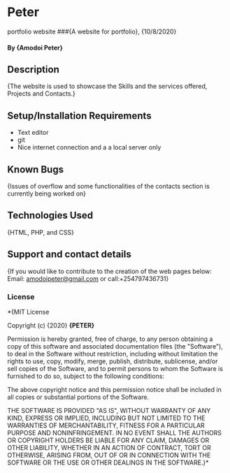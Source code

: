 # Peter
portfolio website
###{A website for portfolio}, {10/8/2020}
#### By **{Amodoi Peter}**
## Description
{The website is used to showcase the Skills and the services offered, Projects and Contacts.}
## Setup/Installation Requirements
* Text editor
* git 
* Nice internet connection and a
  a local server only
## Known Bugs
{Issues of overflow and some functionalities of the contacts section is currently being worked on}
## Technologies Used
{HTML, PHP, and CSS}
## Support and contact details
{If you would like to contribute to the creation of the web pages below: Email: amodoipeter@gmail.com or call:+254797436731}
### License
*{MIT License

Copyright (c) {2020} **{PETER}**

Permission is hereby granted, free of charge, to any person obtaining a copy
of this software and associated documentation files (the "Software"), to deal
in the Software without restriction, including without limitation the rights
to use, copy, modify, merge, publish, distribute, sublicense, and/or sell
copies of the Software, and to permit persons to whom the Software is
furnished to do so, subject to the following conditions:

The above copyright notice and this permission notice shall be included in all
copies or substantial portions of the Software.

THE SOFTWARE IS PROVIDED "AS IS", WITHOUT WARRANTY OF ANY KIND, EXPRESS OR
IMPLIED, INCLUDING BUT NOT LIMITED TO THE WARRANTIES OF MERCHANTABILITY,
FITNESS FOR A PARTICULAR PURPOSE AND NONINFRINGEMENT. IN NO EVENT SHALL THE
AUTHORS OR COPYRIGHT HOLDERS BE LIABLE FOR ANY CLAIM, DAMAGES OR OTHER
LIABILITY, WHETHER IN AN ACTION OF CONTRACT, TORT OR OTHERWISE, ARISING FROM,
OUT OF OR IN CONNECTION WITH THE SOFTWARE OR THE USE OR OTHER DEALINGS IN THE
SOFTWARE.}*
  

